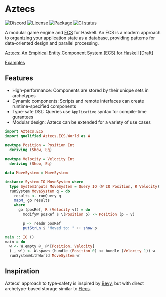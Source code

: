 # Aztecs

[![Discord](https://img.shields.io/discord/1306713440873877576.svg?label=&logo=discord&logoColor=ffffff&color=7389D8&labelColor=6A7EC2)](https://discord.gg/Hb7B3Qq4Xd)
[![License](https://img.shields.io/badge/license-BSD3-blue.svg)](https://github.com/aztecs-hs/aztecs/blob/main/LICENSE)
[![Package](https://img.shields.io/hackage/v/aztecs.svg)](https://hackage.haskell.org/package/aztecs)
[![CI status](https://github.com/aztecs-hs/aztecs/actions/workflows/ci.yml/badge.svg)](https://github.com/aztecs-hs/aztecs/actions)

A modular game engine and [ECS](https://en.wikipedia.org/wiki/Entity_component_system) for Haskell.
An ECS is a modern approach to organizing your application state as a database,
providing patterns for data-oriented design and parallel processing.

[Aztecs: An Empirical Entity Component System (ECS) for Haskell](https://github.com/aztecs-hs/paper) [Draft]

[Examples](https://github.com/aztecs-hs/examples)

## Features

- High-performance: Components are stored by their unique sets in archetypes
- Dynamic components: Scripts and remote interfaces can create runtime-specified components
- Type-safe DSL: Queries use `Applicative` syntax for compile-time gurantees
- Modular design: Aztecs can be extended for a variety of use cases

```hs
import Aztecs.ECS
import qualified Aztecs.ECS.World as W

newtype Position = Position Int
  deriving (Show, Eq)

newtype Velocity = Velocity Int
  deriving (Show, Eq)

data MoveSystem = MoveSystem

instance System IO MoveSystem where
  type SystemInputs MoveSystem = Query IO (W IO Position, R Velocity)
  runSystem MoveSystem q = do
    results <- runQuery q
    mapM_ go results
    where
      go (posRef, R (Velocity v)) = do
        modifyW posRef $ \(Position p) -> Position (p + v)

        p <- readW posRef
        putStrLn $ "Moved to: " ++ show p

main :: IO ()
main = do
  w <- W.empty @_ @'[Position, Velocity]
  (_, w') <- W.spawn (bundle (Position 0) <> bundle (Velocity 1)) w
  runSystemWithWorld MoveSystem w'
```

## Inspiration

Aztecs' approach to type-safety is inspired by [Bevy](https://github.com/bevyengine/bevy/),
but with direct archetype-based storage similar to [Flecs](https://github.com/SanderMertens/flecs).
